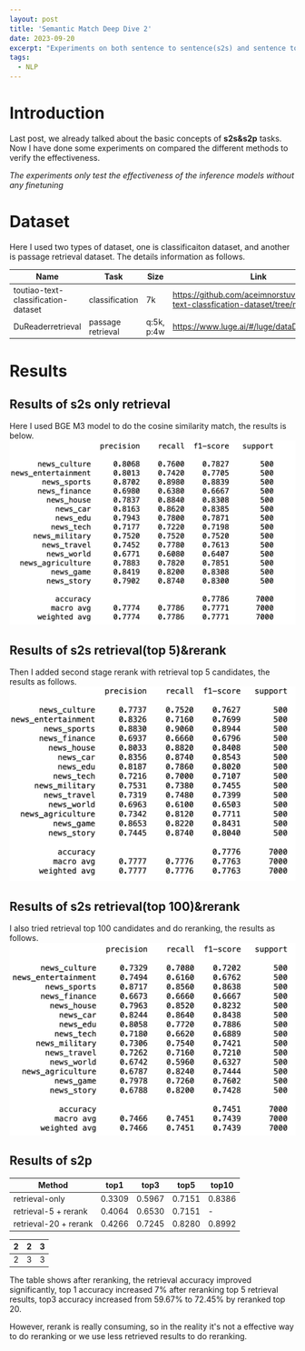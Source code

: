 ```yaml
---
layout: post
title: 'Semantic Match Deep Dive 2'
date: 2023-09-20
excerpt: "Experiments on both sentence to sentence(s2s) and sentence to passage(s2p) tasks."
tags:
  - NLP
---
```


# Introduction 
Last post, we already talked about the basic concepts of **s2s&s2p** tasks. Now I have done some experiments on compared the different methods to verify the effectiveness.

*The experiments only test the effectiveness of the inference models without any finetuning*

# Dataset
Here I used two types of dataset, one is classificaiton dataset, and another is passage retrieval dataset. The details information as follows.

|Name|Task |Size | Link
|---| ---|---|---|
|toutiao-text-classification-dataset|classification|7k|https://github.com/aceimnorstuvwxz/toutiao-text-classfication-dataset/tree/master|
|DuReaderretrieval|passage retrieval|q:5k, p:4w|https://www.luge.ai/#/luge/dataDetail?id=55|

# Results
## Results of s2s only retrieval
Here I used BGE M3 model to do the cosine similarity match, the results is below.
<img src='/images/semantic_match/cls_retrieval_bgem3.png'>

## Results of s2s retrieval(top 5)&rerank 
Then I added second stage rerank with retrieval top 5 candidates, the results as follows.
<img src='/images/semantic_match/cls_retrieval_rerank.png'>

## Results of s2s retrieval(top 100)&rerank
I also tried retrieval top 100 candidates and do reranking, the results as follows.
<img src='/images/semantic_match/cls_retrieval_rerank_t100.png'>

## Results of s2p

|           Method      | top1   | top3   | top5   | top10  |
|-----------------------|--------|--------|--------|--------|
| retrieval-only        | 0.3309 | 0.5967 | 0.7151 | 0.8386 |
| retrieval-5 + rerank  | 0.4064 | 0.6530 | 0.7151 |    -   |
| retrieval-20 + rerank | 0.4266 | 0.7245 | 0.8280 | 0.8992 |


|2|2|3|
|-|-|-|
|2|3|3|

The table shows after reranking, the retrieval accuracy improved significantly, top 1 accuracy increased 7% after reranking top 5 retrieval results, top3 accuracy increased from 59.67% to 72.45% by reranked top 20.

However, rerank is really consuming, so in the reality it's not a effective way to do reranking or we use less retrieved results to do reranking.

